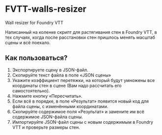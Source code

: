 # FVTT-walls-resizer
Wall resizer for Foundry VTT

Написанный на коленке скрипт для растягивания стен в Foundry VTT, в тех случаях, когда после расстановки стен пришлось менять масштаб сцены и всё поехало.

## Как пользоваться?

1. Экспортируете сцену в JSON-файл.
2. Скопируйте текст файла в поле «JSON сцены»
3. Укажите коэффициент перетяжки, на который будут умножены все координаты стен в сцене (Вам надо рассчитать его самостоятельно).
4. Нажмите кнопку «Пересчитать».
5. Если всё в порядке, в поле «Результат» появится новый код для файла сцены, с изменёнными координатами.
6. Скопируйте содержимое поля «Результат» и замените им всё содержимое JSON-файла сцены.
7. Импортируйте JSON-файл сцены с новым содержимым в Foundry VTT и проверьте размеры стен.
